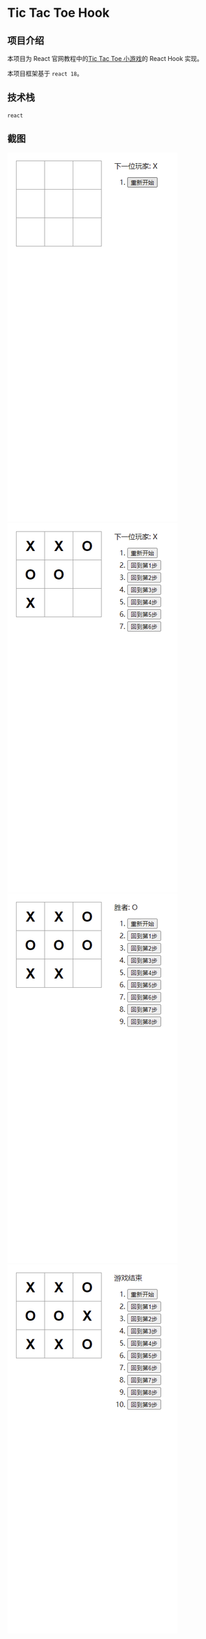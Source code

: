 # Tic Tac Toe Hook

## 项目介绍

本项目为 React 官网教程中的[Tic Tac Toe 小游戏](https://zh-hans.reactjs.org/tutorial/tutorial.html)的 React Hook 实现。

本项目框架基于 `react 18`。

## 技术栈

`react`

## 截图

![游戏开始](capture/1.png)
![游戏进行](capture/2.png)
![判断胜者](capture/3.png)
![游戏结束](capture/4.png)
